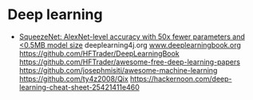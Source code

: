 # Deep learning

* [SqueezeNet: AlexNet-level accuracy with 50x fewer parameters and <0.5MB model size](https://arxiv.org/abs/1602.07360)
deeplearning4j.org
www.deeplearningbook.org
https://github.com/HFTrader/DeepLearningBook
https://github.com/HFTrader/awesome-free-deep-learning-papers
https://github.com/josephmisiti/awesome-machine-learning
https://github.com/ty4z2008/Qix
https://hackernoon.com/deep-learning-cheat-sheet-25421411e460
